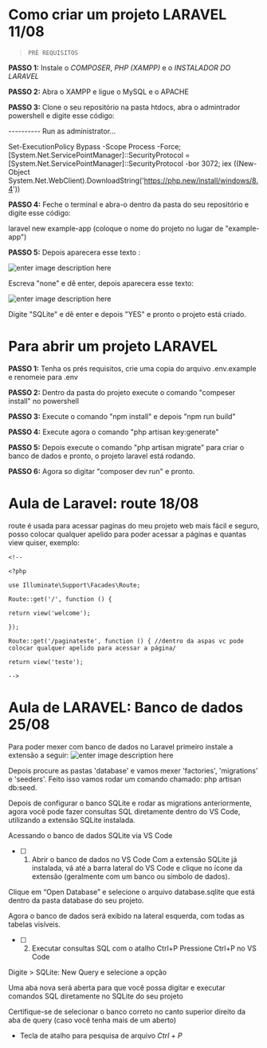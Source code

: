 
  

# Como criar um projeto LARAVEL 11/08

  

  

>  `PRÉ REQUISITOS`

  

  

**PASSO 1:** Instale o *COMPOSER*, *PHP (XAMPP)* e o *INSTALADOR DO LARAVEL*  <br>

  

**PASSO 2:** Abra o XAMPP e ligue o MySQL e o APACHE <br>

  

**PASSO 3:** Clone o seu repositório na pasta htdocs, abra o admintrador powershell e digite esse código: <br>

  

---------- Run as administrator...

  

Set-ExecutionPolicy Bypass -Scope Process -Force; [System.Net.ServicePointManager]::SecurityProtocol = [System.Net.ServicePointManager]::SecurityProtocol -bor 3072; iex ((New-Object System.Net.WebClient).DownloadString('https://php.new/install/windows/8.4'))

  

**PASSO 4:** Feche o terminal e abra-o dentro da pasta do seu repositório e digite esse código:

  

laravel new example-app (coloque o nome do projeto no lugar de "example-app") <br>

  

**PASSO 5:** Depois aparecera esse texto : <br>

  

  

![enter image description here](https://snipboard.io/7LmoTi.jpg)<br>

  

Escreva "none" e dê enter, depois aparecera esse texto:

  

  

![enter image description here](https://snipboard.io/GTlONj.jpg)<br>

  

Digite "SQLite" e dê enter e depois "YES" e pronto o projeto está criado.

  

  

# Para abrir um projeto LARAVEL

  

  

**PASSO 1:** Tenha os prés requisitos, crie uma copia do arquivo .env.example e renomeie para .env <br>

  

**PASSO 2:** Dentro da pasta do projeto execute o comando "compeser install" no powershell <br>

  

**PASSO 3:** Execute o comando "npm install" e depois "npm run build" <br>

  

**PASSO 4:** Execute agora o comando "php artisan key:generate" <br>

  

**PASSO 5:** Depois execute o comando "php artisan migrate" para criar o banco de dados e pronto, o projeto laravel está rodando. <br>

  

**PASSO 6:** Agora so digitar "composer dev run" e pronto.<br>

  

  

# Aula de Laravel: route 18/08

  

  

route é usada para acessar paginas do meu projeto web mais fácil e seguro, posso colocar qualquer apelido para poder acessar a páginas e quantas view quiser, exemplo:

  

    <!--
    
    <?php
    
    use Illuminate\Support\Facades\Route;
    
    Route::get('/', function () {
    
    return view('welcome');
    
    });
    
    Route::get('/paginateste', function () { //dentro da aspas vc pode colocar qualquer apelido para acessar a página/
    
    return view('teste');
    
    -->

  
  

# Aula de LARAVEL: Banco de dados 25/08

Para poder mexer com banco de dados no Laravel primeiro instale a extensão a seguir:
![enter image description here](https://snipboard.io/FN82jV.jpg)

Depois procure as pastas 'database' e vamos mexer 'factories', 'migrations' e 'seeders'. Feito isso vamos rodar um comando chamado: php artisan db:seed. 

Depois de configurar o banco SQLite e rodar as migrations anteriormente, agora você pode fazer consultas SQL diretamente dentro do VS Code, utilizando a extensão SQLite instalada.

Acessando o banco de dados SQLite via VS Code
- [ ] 1. Abrir o banco de dados no VS Code
Com a extensão SQLite já instalada, vá até a barra lateral do VS Code e clique no ícone da extensão (geralmente com um banco ou símbolo de dados).

Clique em “Open Database” e selecione o arquivo database.sqlite que está dentro da pasta database do seu projeto.

Agora o banco de dados será exibido na lateral esquerda, com todas as tabelas visíveis.

- [ ] 2. Executar consultas SQL com o atalho Ctrl+P
Pressione Ctrl+P no VS Code

Digite > SQLite: New Query e selecione a opção

Uma aba nova será aberta para que você possa digitar e executar comandos SQL diretamente no SQLite do seu projeto

Certifique-se de selecionar o banco correto no canto superior direito da aba de query (caso você tenha mais de um aberto)


* Tecla de atalho para pesquisa de arquivo *Ctrl + P*
